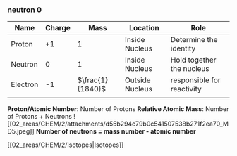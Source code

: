 ### neutron 0


| Name     | Charge | Mass             | Location        | Role                       |
| -------- | ------ | ---------------- | --------------- | -------------------------- |
| Proton   | +1     | 1                | Inside Nucleus  | Determine the identity     |
| Neutron  | 0      | 1                | Inside Nucleus  | Hold together the nucleus  |
| Electron | -1     | $\frac{1}{1840}$ | Outside Nucleus | responsible for reactivity |
|          |        |                  |                 |                            |

**Proton/Atomic Number**: Number of Protons
**Relative Atomic Mass**: Number of Protons + Neutrons
![[02_areas/CHEM/2/attachments/d55b294c79b0c541507538b271f2ea70_MD5.jpeg]]
**Number of neutrons = mass number - atomic number**


[[02_areas/CHEM/2/Isotopes|Isotopes]]
